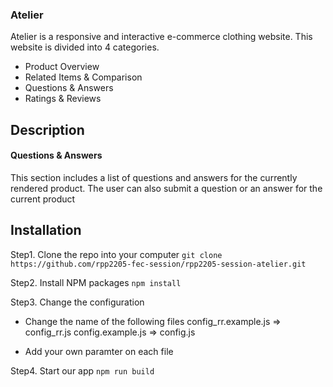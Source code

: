 ### Atelier
Atelier is a responsive and interactive e-commerce clothing website.
This website is divided into 4 categories.

- Product Overview
- Related Items & Comparison
- Questions & Answers
- Ratings & Reviews

## Description
#### Questions & Answers
This section includes a list of questions and answers for the currently rendered product.
The user can also submit a question or an answer for the current product

## Installation
Step1. Clone the repo into your computer
`git clone https://github.com/rpp2205-fec-session/rpp2205-session-atelier.git`

Step2. Install NPM packages
`npm install`

Step3. Change the configuration
* Change the name of the following files
  config_rr.example.js => config_rr.js
  config.example.js => config.js

* Add your own paramter on each file

Step4. Start our app
`npm run build`


